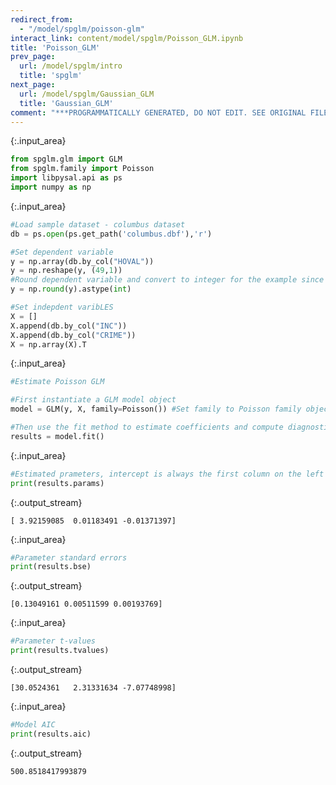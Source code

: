 ```yaml
---
redirect_from:
  - "/model/spglm/poisson-glm"
interact_link: content/model/spglm/Poisson_GLM.ipynb
title: 'Poisson_GLM'
prev_page:
  url: /model/spglm/intro
  title: 'spglm'
next_page:
  url: /model/spglm/Gaussian_GLM
  title: 'Gaussian_GLM'
comment: "***PROGRAMMATICALLY GENERATED, DO NOT EDIT. SEE ORIGINAL FILES IN /content***"
---
```




{:.input_area}
```python
from spglm.glm import GLM
from spglm.family import Poisson
import libpysal.api as ps
import numpy as np
```




{:.input_area}
```python
#Load sample dataset - columbus dataset 
db = ps.open(ps.get_path('columbus.dbf'),'r')

#Set dependent variable
y = np.array(db.by_col("HOVAL"))
y = np.reshape(y, (49,1))
#Round dependent variable and convert to integer for the example since Poisson is for discrete data
y = np.round(y).astype(int)

#Set indepdent varibLES
X = []
X.append(db.by_col("INC"))
X.append(db.by_col("CRIME"))
X = np.array(X).T
```




{:.input_area}
```python
#Estimate Poisson GLM

#First instantiate a GLM model object
model = GLM(y, X, family=Poisson()) #Set family to Poisson family object for Poisson GLM

#Then use the fit method to estimate coefficients and compute diagnostics
results = model.fit()
```




{:.input_area}
```python
#Estimated prameters, intercept is always the first column on the left
print(results.params)
```


{:.output_stream}
```
[ 3.92159085  0.01183491 -0.01371397]

```



{:.input_area}
```python
#Parameter standard errors
print(results.bse)
```


{:.output_stream}
```
[0.13049161 0.00511599 0.00193769]

```



{:.input_area}
```python
#Parameter t-values
print(results.tvalues)
```


{:.output_stream}
```
[30.0524361   2.31331634 -7.07748998]

```



{:.input_area}
```python
#Model AIC
print(results.aic)
```


{:.output_stream}
```
500.8518417993879

```
